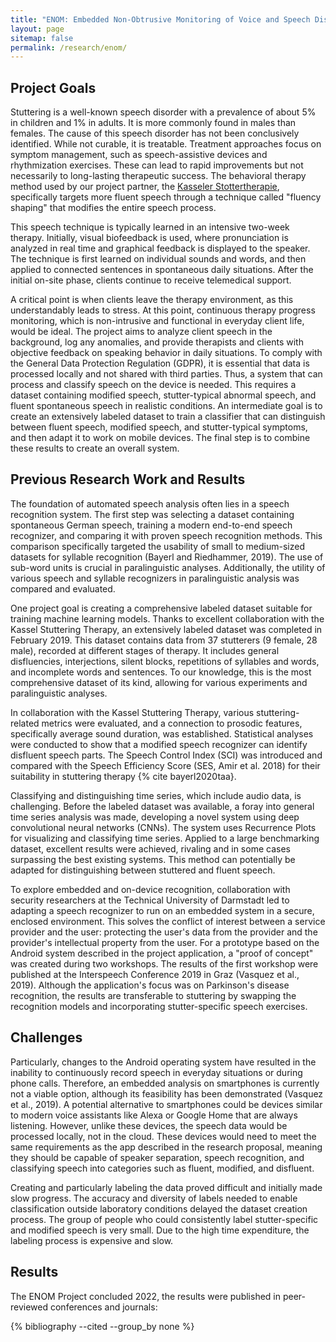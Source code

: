 ```yaml
---
title: "ENOM: Embedded Non-Obtrusive Monitoring of Voice and Speech Disorders"
layout: page
sitemap: false
permalink: /research/enom/
---
```


## Project Goals

Stuttering is a well-known speech disorder with a prevalence of about 5% in children and 1% in adults. It is more commonly found in males than females. The cause of this speech disorder has not been conclusively identified. While not curable, it is treatable. Treatment approaches focus on symptom management, such as speech-assistive devices and rhythmization exercises. These can lead to rapid improvements but not necessarily to long-lasting therapeutic success. The behavioral therapy method used by our project partner, the [Kasseler Stottertherapie](https://kasseler-stottertherapie.de), specifically targets more fluent speech through a technique called "fluency shaping" that modifies the entire speech process.

This speech technique is typically learned in an intensive two-week therapy. Initially, visual biofeedback is used, where pronunciation is analyzed in real time and graphical feedback is displayed to the speaker. The technique is first learned on individual sounds and words, and then applied to connected sentences in spontaneous daily situations. After the initial on-site phase, clients continue to receive telemedical support.

A critical point is when clients leave the therapy environment, as this understandably leads to stress. At this point, continuous therapy progress monitoring, which is non-intrusive and functional in everyday client life, would be ideal. The project aims to analyze client speech in the background, log any anomalies, and provide therapists and clients with objective feedback on speaking behavior in daily situations. To comply with the General Data Protection Regulation (GDPR), it is essential that data is processed locally and not shared with third parties. Thus, a system that can process and classify speech on the device is needed. This requires a dataset containing modified speech, stutter-typical abnormal speech, and fluent spontaneous speech in realistic conditions. An intermediate goal is to create an extensively labeled dataset to train a classifier that can distinguish between fluent speech, modified speech, and stutter-typical symptoms, and then adapt it to work on mobile devices. The final step is to combine these results to create an overall system.

## Previous Research Work and Results

The foundation of automated speech analysis often lies in a speech recognition system. The first step was selecting a dataset containing spontaneous German speech, training a modern end-to-end speech recognizer, and comparing it with proven speech recognition methods. This comparison specifically targeted the usability of small to medium-sized datasets for syllable recognition (Bayerl and Riedhammer, 2019). The use of sub-word units is crucial in paralinguistic analyses. Additionally, the utility of various speech and syllable recognizers in paralinguistic analysis was compared and evaluated.

One project goal is creating a comprehensive labeled dataset suitable for training machine learning models. Thanks to excellent collaboration with the Kassel Stuttering Therapy, an extensively labeled dataset was completed in February 2019. This dataset contains data from 37 stutterers (9 female, 28 male), recorded at different stages of therapy. It includes general disfluencies, interjections, silent blocks, repetitions of syllables and words, and incomplete words and sentences. To our knowledge, this is the most comprehensive dataset of its kind, allowing for various experiments and paralinguistic analyses.

In collaboration with the Kassel Stuttering Therapy, various stuttering-related metrics were evaluated, and a connection to prosodic features, specifically average sound duration, was established. Statistical analyses were conducted to show that a modified speech recognizer can identify disfluent speech parts. The Speech Control Index (SCI) was introduced and compared with the Speech Efficiency Score (SES, Amir et al. 2018) for their suitability in stuttering therapy {% cite bayerl2020taa}.

Classifying and distinguishing time series, which include audio data, is challenging. Before the labeled dataset was available, a foray into general time series analysis was made, developing a novel system using deep convolutional neural networks (CNNs). The system uses Recurrence Plots for visualizing and classifying time series. Applied to a large benchmarking dataset, excellent results were achieved, rivaling and in some cases surpassing the best existing systems. This method can potentially be adapted for distinguishing between stuttered and fluent speech.

To explore embedded and on-device recognition, collaboration with security researchers at the Technical University of Darmstadt led to adapting a speech recognizer to run on an embedded system in a secure, enclosed environment. This solves the conflict of interest between a service provider and the user: protecting the user's data from the provider and the provider's intellectual property from the user. For a prototype based on the Android system described in the project application, a "proof of concept" was created during two workshops. The results of the first workshop were published at the Interspeech Conference 2019 in Graz (Vasquez et al., 2019). Although the application's focus was on Parkinson's disease recognition, the results are transferable to stuttering by swapping the recognition models and incorporating stutter-specific speech exercises.

## Challenges

Particularly, changes to the Android operating system have resulted in the inability to continuously record speech in everyday situations or during phone calls. Therefore, an embedded analysis on smartphones is currently not a viable option, although its feasibility has been demonstrated (Vasquez et al., 2019). A potential alternative to smartphones could be devices similar to modern voice assistants like Alexa or Google Home that are always listening. However, unlike these devices, the speech data would be processed locally, not in the cloud. These devices would need to meet the same requirements as the app described in the research proposal, meaning they should be capable of speaker separation, speech recognition, and classifying speech into categories such as fluent, modified, and disfluent.

Creating and particularly labeling the data proved difficult and initially made slow progress. The accuracy and diversity of labels needed to enable classification outside laboratory conditions delayed the dataset creation process. The group of people who could consistently label stutter-specific and modified speech is very small. Due to the high time expenditure, the labeling process is expensive and slow.

## Results

The ENOM Project concluded 2022, the results were published in peer-reviewed conferences and journals:

{% bibliography --cited --group_by none %}
